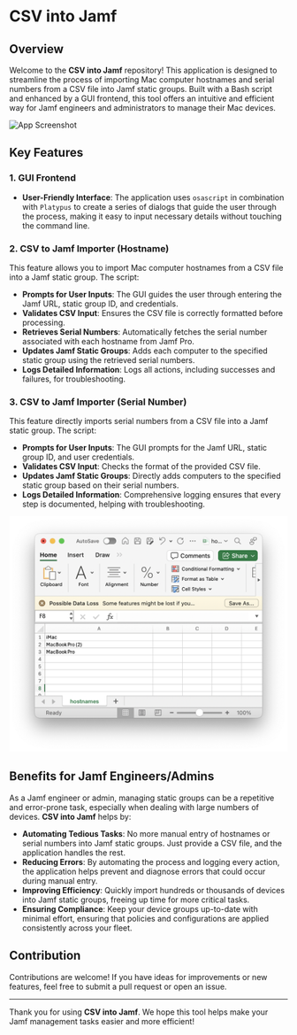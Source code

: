 # CSV into Jamf

## Overview

Welcome to the **CSV into Jamf** repository! This application is designed to streamline the process of importing Mac computer hostnames and serial numbers from a CSV file into Jamf static groups. Built with a Bash script and enhanced by a GUI frontend, this tool offers an intuitive and efficient way for Jamf engineers and administrators to manage their Mac devices.

![App Screenshot](https://github.com/simon-im-security/CSV-into-Jamf/blob/main/app_screenshot.png)

## Key Features

### 1. **GUI Frontend**
- **User-Friendly Interface**: The application uses `osascript` in combination with `Platypus` to create a series of dialogs that guide the user through the process, making it easy to input necessary details without touching the command line.
  
### 2. **CSV to Jamf Importer (Hostname)**
This feature allows you to import Mac computer hostnames from a CSV file into a Jamf static group. The script:

- **Prompts for User Inputs**: The GUI guides the user through entering the Jamf URL, static group ID, and credentials.
- **Validates CSV Input**: Ensures the CSV file is correctly formatted before processing.
- **Retrieves Serial Numbers**: Automatically fetches the serial number associated with each hostname from Jamf Pro.
- **Updates Jamf Static Groups**: Adds each computer to the specified static group using the retrieved serial numbers.
- **Logs Detailed Information**: Logs all actions, including successes and failures, for troubleshooting.

### 3. **CSV to Jamf Importer (Serial Number)**
This feature directly imports serial numbers from a CSV file into a Jamf static group. The script:

- **Prompts for User Inputs**: The GUI prompts for the Jamf URL, static group ID, and user credentials.
- **Validates CSV Input**: Checks the format of the provided CSV file.
- **Updates Jamf Static Groups**: Directly adds computers to the specified static group based on their serial numbers.
- **Logs Detailed Information**: Comprehensive logging ensures that every step is documented, helping with troubleshooting.

![CSV Format Example](https://github.com/simon-im-security/CSV-into-Jamf/blob/main/csv_example.png)

## Benefits for Jamf Engineers/Admins

As a Jamf engineer or admin, managing static groups can be a repetitive and error-prone task, especially when dealing with large numbers of devices. **CSV into Jamf** helps by:

- **Automating Tedious Tasks**: No more manual entry of hostnames or serial numbers into Jamf static groups. Just provide a CSV file, and the application handles the rest.
- **Reducing Errors**: By automating the process and logging every action, the application helps prevent and diagnose errors that could occur during manual entry.
- **Improving Efficiency**: Quickly import hundreds or thousands of devices into Jamf static groups, freeing up time for more critical tasks.
- **Ensuring Compliance**: Keep your device groups up-to-date with minimal effort, ensuring that policies and configurations are applied consistently across your fleet.

## Contribution

Contributions are welcome! If you have ideas for improvements or new features, feel free to submit a pull request or open an issue.

---

Thank you for using **CSV into Jamf**. We hope this tool helps make your Jamf management tasks easier and more efficient!
